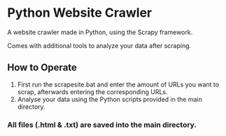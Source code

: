 # Python Website Crawler

A website crawler made in Python, using the Scrapy framework.

Comes with additional tools to analyze your data after scraping.

## How to Operate

1. First run the scrapesite.bat and enter the amount of URLs you want to scrap, afterwards entering the corresponding URLs.
2. Analyse your data using the Python scripts provided in the main directory.

### All files (.html & .txt) are saved into the main directory.
